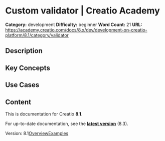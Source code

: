 # Custom validator | Creatio Academy

**Category:** development **Difficulty:** beginner **Word Count:** 21 **URL:**
https://academy.creatio.com/docs/8.x/dev/development-on-creatio-platform/8.1/category/validator

## Description

## Key Concepts

## Use Cases

## Content

This is documentation for Creatio **8.1**.

For up-to-date documentation, see the
**[latest version](/docs/8.x/dev/development-on-creatio-platform/category/validator)**
(8.3).

Version:
8.1[Overview](/docs/8.x/dev/development-on-creatio-platform/8.1/front-end-development/freedom-ui/remote-module/custom-validator/overview)[Examples](/docs/8.x/dev/development-on-creatio-platform/8.1/custom-validator-examples)
